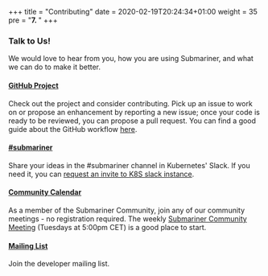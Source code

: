 +++
title = "Contributing"
date = 2020-02-19T20:24:34+01:00
weight = 35
pre = "<b>7. </b>"
+++


### Talk to Us!

We would love to hear from you, how you are using Submariner, and what we can do to make it better. 

#### [GitHub Project](https://github.com/submariner-io)

Check out the project and consider contributing. Pick up an issue to work on or propose an enhancement by reporting a new issue; once your code is ready to be reviewed, you can propose a pull request. You can find a good guide about the GitHub workflow [here](https://git-scm.com/book/en/v2/GitHub-Contributing-to-a-Project).

#### [#submariner](https://kubernetes.slack.com/archives/C010RJV694M)

Share your ideas in the #submariner channel in Kubernetes' Slack. If you need it, you can [request an invite to K8S slack instance](https://slack.k8s.io/).

#### [Community Calendar](https://calendar.google.com/calendar/r?cid=NHFuZGVoOGY0bzZ1ajlvZnBsczh1NWNlZ2tAZ3JvdXAuY2FsZW5kYXIuZ29vZ2xlLmNvbQ)

As a member of the Submariner Community, join any of our community meetings - no registration required. The weekly [Submariner Community Meeting](https://tinyurl.com/wfbx37q) (Tuesdays at 5:00pm CET) is a good place to start.

#### [Mailing List](https://groups.google.com/forum/#!forum/submariner-dev)

Join the developer mailing list.
